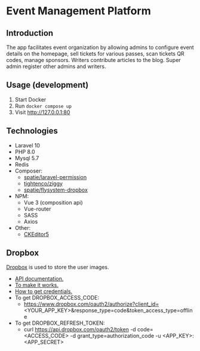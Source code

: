 # Event Management Platform

## Introduction
The app facilitates event organization by allowing admins to configure event details on the homepage, sell tickets for various passes, scan tickets QR codes, manage sponsors. Writers contribute articles to the blog. Super admin register other admins and writers. 

## Usage (development)

1. Start Docker
2. Run `docker compose up`
3. Visit http://127.0.0.1:80

## Technologies
- Laravel 10
- PHP 8.0
- Mysql 5.7
- Redis
- Composer:
    - [spatie/laravel-permission](https://spatie.be/docs/laravel-permission/v5/introduction)
    - [tightenco/ziggy](https://github.com/tighten/ziggy)
    - [spatie/flysystem-dropbox](https://github.com/spatie/flysystem-dropbox)
- NPM:
    - Vue 3 (composition api)
    - Vue-router
    - SASS
    - Axios
- Other:
    - [CKEditor5](https://ckeditor.com/)

## Dropbox
[Dropbox](https://www.dropbox.com/home) is used to store the user images.
- [API documentation.](https://www.dropbox.com/developers/documentation/http/documentation)
- [To make it works.](https://github.com/spatie/flysystem-dropbox/issues/86)
- [How to get credentials.](https://gist.github.com/phuze/755dd1f58fba6849fbf7478e77e2896a)
- To get DROPBOX_ACCESS_CODE:
    - https://www.dropbox.com/oauth2/authorize?client_id=<YOUR_APP_KEY>&response_type=code&token_access_type=offline
- To get DROPBOX_REFRESH_TOKEN:
    - curl https://api.dropbox.com/oauth2/token -d code=<ACCESS_CODE> -d grant_type=authorization_code -u <APP_KEY>:<APP_SECRET>